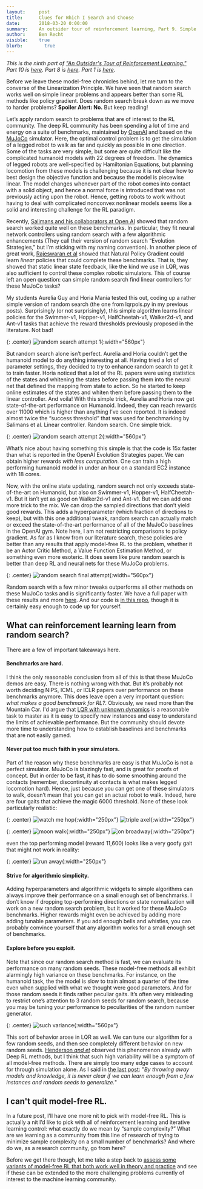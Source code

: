 ```yaml
---
layout:     post
title:      Clues for Which I Search and Choose
date:       2018-03-20 0:00:00
summary:    An outsider tour of reinforcement learning, Part 9. Simple methods solve apparently complex RL benchmarks
author:     Ben Recht
visible:    true
blurb: 		  true
---
```


*This is the ninth part of ["An Outsider's Tour of Reinforcement Learning."](http://www.argmin.net/outsider-rl.html)  Part 10 is [here](http://www.argmin.net/2018/04/19/pid/). Part 8 is [here](http://www.argmin.net/2018/03/13/pg-saga/). Part 1 is [here](http://www.argmin.net/2018/01/29/taxonomy/).*

Before we leave these model-free chronicles behind, let me turn to the converse of the Linearization Principle. We have seen that random search works well on simple linear problems and appears better than some RL methods like policy gradient. Does random search break down as we move to harder problems? **Spoiler Alert: No.** But keep reading!

Let’s apply random search to problems that are of interest to the RL community. The deep RL community has been spending a lot of time and energy on a suite of benchmarks, maintained by [OpenAI](https://gym.openai.com/envs/#mujoco) and based on the [MuJoCo](http://www.mujoco.org/) simulator. Here, the optimal control problem is to get the simulation of a legged robot to walk as far and quickly as possible in one direction. Some of the tasks are very simple, but some are quite difficult like the complicated humanoid models with 22 degrees of freedom. The dynamics of legged robots are well-specified by Hamiltonian Equations, but planning locomotion from these models is challenging because it is not clear how to best design the objective function and because the model is piecewise linear. The model changes whenever part of the robot comes into contact with a solid object, and hence a normal force is introduced that was not previously acting upon the robot. Hence, getting robots to work without having to deal with complicated nonconvex nonlinear models seems like a solid and interesting challenge for the RL paradigm.

Recently, [Salimans and his collaborators at Open AI](https://arxiv.org/abs/1703.03864) showed that random search worked quite well on these benchmarks. In particular, they fit neural network controllers using random search with a few algorithmic enhancements (They call their version of random search “Evolution Strategies,” but I’m sticking with my naming convention).  In another piece of great work, [Rajeswaran et al](https://arxiv.org/abs/1703.02660) showed that Natural Policy Gradient could learn _linear_ policies that could complete these benchmarks. That is, they showed that static linear state feedback, like the kind we use in LQR, was also sufficient to control these complex robotic simulators.  This of course left an open question: can simple random search find linear controllers for these MuJoCo tasks?

My students Aurelia Guy and Horia Mania tested this out, coding up a rather simple version of random search (the one from lqrpols.py in my previous posts). Surprisingly (or not surprisingly), this simple algorithm learns linear policies for the Swimmer-v1, Hopper-v1, HalfCheetah-v1, Walker2d-v1, and Ant-v1 tasks that achieve the reward thresholds previously proposed in the literature. Not bad!

{: .center}
![random search attempt 1](/assets/rl/mujoco/ars_v1.png){:width="560px"}


But random search alone isn’t perfect. Aurelia and Horia couldn’t get the humanoid model to do anything interesting at all.  Having tried a lot of parameter settings, they decided to try to enhance random search to get it to train faster. Horia noticed that a lot of the RL papers were using statistics of the states and whitening the states before passing them into the neural net that defined the mapping from state to action. So he started to keep online estimates of the states and whiten them before passing them to the linear controller. And voila! With this simple trick, Aurelia and Horia now get state-of-the-art performance on Humanoid. Indeed, they can reach rewards over 11000 which is higher than anything I’ve seen reported.  It is indeed almost twice the “success threshold” that was used for benchmarking by Salimans et al. Linear controller. Random search. One simple trick.

{: .center}
![random search attempt 2](/assets/rl/mujoco/ars_v1_v2.png){:width="560px"}

What’s nice about having something this simple is that the code is 15x faster than what is reported in the OpenAI Evolution Strategies paper. We can obtain higher rewards _with less computation._ One can train a high performing humanoid model in under an hour on a standard EC2 instance with 18 cores.

Now, with the online state updating, random search not only exceeds state-of-the-art on Humanoid, but also on Swimmer-v1, Hopper-v1, HalfCheetah-v1.  But it isn’t yet as good on Walker2d-v1 and Ant-v1. But we can add one more trick to the mix. We can drop the sampled directions that don’t yield good rewards. This adds a hyperparameter (which fraction of directions to keep), but with this one additional tweak, random search can actually match or exceed the state-of-the-art performance of all of the MuJoCo baselines in the OpenAI gym. Note here, I am not restricting comparisons to policy gradient. As far as I know from our literature search, these policies are better than any results that apply model-free RL to the problem, whether it be an Actor Critic Method, a Value Function Estimation Method, or something even more esoteric. It does seem like pure random search is better than deep RL and neural nets for these MuJoCo problems.

{: .center}
![random search final attempt](/assets/rl/mujoco/ars_v1_v2_v2t.png){:width="560px"}

Random search with a few minor tweaks outperforms all other methods on these MuJoCo tasks and is significantly faster.  We have a full paper with these results and more [here](https://arxiv.org/abs/1803.07055). And our code is [in this repo](https://github.com/modestyachts/ARS), though it is certainly easy enough to code up for yourself.

## What can reinforcement learning learn from random search?

There are a few of important takeaways here.

#### Benchmarks are hard.

 I think the only reasonable conclusion from all of this is that these MuJoCo demos are easy. There is nothing wrong with that. But it’s probably not worth deciding NIPS, ICML, _or_ ICLR papers over performance on these benchmarks anymore. This does leave open a very important question: _what makes a good benchmark for RL?_. Obviously, we need more than the Mountain Car. I'd argue that [LQR with unknown dynamics](http://www.argmin.net/02/26/nominal) is a reasonable task to master as it is easy to specify new instances and easy to understand the limits of achievable performance. But the community should devote more time to understanding how to establish baselines and benchmarks that are not easily gamed.


#### Never put too much faith in your simulators.

 Part of the reason why these benchmarks are easy is that MuJoCo is not a perfect simulator. MuJoCo is blazingly fast, and is great for proofs of concept. But in order to be fast, it has to do some smoothing around the contacts (remember, discontinuity at contacts is what makes legged locomotion hard). Hence, just because you can get one of these simulators to walk, doesn’t mean that you can get an actual robot to walk. Indeed, here are four gaits that achieve the magic 6000 threshold. None of these look particularly realistic:

{: .center}
![watch me hop](/assets/rl/mujoco/pegleg.gif){:width="250px"}
![triple axel](/assets/rl/mujoco/ice.gif){:width="250px"}

{: .center}
![moon walk](/assets/rl/mujoco/backwards.gif){:width="250px"}
![on broadway](/assets/rl/mujoco/cancan.gif){:width="250px"}

even the top performing model (reward 11,600) looks like a very goofy gait that might not work in reality:

{: .center}
![run away](/assets/rl/mujoco/reward_11600.gif){:width="250px"}

#### Strive for algorithmic simplicity.

Adding hyperparameters and algorithmic widgets to simple algorithms can always improve their performance on a small enough set of benchmarks. I don’t know if dropping top-performing directions or state normalization will work on a new random search problem, but it worked for these MuJoCo benchmarks. Higher rewards might even be achieved by adding more adding tunable parameters. If you add enough bells and whistles, you can probably convince yourself that any algorithm works for a small enough set of benchmarks.

#### Explore before you exploit.

Note that since our random search method is fast, we can evaluate its performance on many random seeds. These model-free methods all exhibit alarmingly high variance on these benchmarks. For instance, on the humanoid task, the the model is slow to train almost a quarter of the time even when supplied with what we thought were good parameters. And for those random seeds it finds rather peculiar gaits. It’s often very misleading to restrict one’s attention to 3 random seeds for random search, because you may be tuning your performance to peculiarities of the random number generator.

{: .center}
![such variance](/assets/rl/mujoco/humanoid_100seeds_med.png){:width="560px"}

This sort of behavior arose in LQR as well. We can tune our algorithm for a few random seeds, and then see completely different behavior on new random seeds. [Henderson _and et_](https://arxiv.org/abs/1709.06560) observed this phenomenon already with Deep RL methods, but I think that such high variability will be a symptom of all model-free methods.  There are simply too many edge cases to account for through simulation alone. As I said in [the last post](http://www.argmin.net/03/13/pg-saga):
"_By throwing away models and knowledge, it is never clear if we can learn enough from a few instances and random seeds to generalize._"

## I can't quit model-free RL.

In a future post, I’ll have one more nit to pick with model-free RL. This is actually a nit I’d like to pick with all of reinforcement learning and iterative learning control: what exactly do we mean by “sample complexity?” What are we learning as a community from this line of research of trying to minimize sample complexity on a small number of benchmarks?  And where do we, as a research community, go from here?

Before we get there though, let me take a step back to [assess some variants of model-free RL that both work well in theory and practice](http://www.argmin.net/04/19/pid) and see if these can be extended to the more challenging problems currently of interest to the machine learning community.
